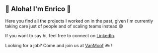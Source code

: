 ## 🌺 Aloha! I'm Enrico 👋

Here you find all the projects I worked on in the past, given I'm currently taking care just of people and of scaling teams instead 😅

If you want to say hi, feel free to connect on [LinkedIn](https://www.linkedin.com/in/enricoberti/).

Looking for a job? Come and join us at [VanMoof](https://www.vanmoof.com/careers) 🚲 !



